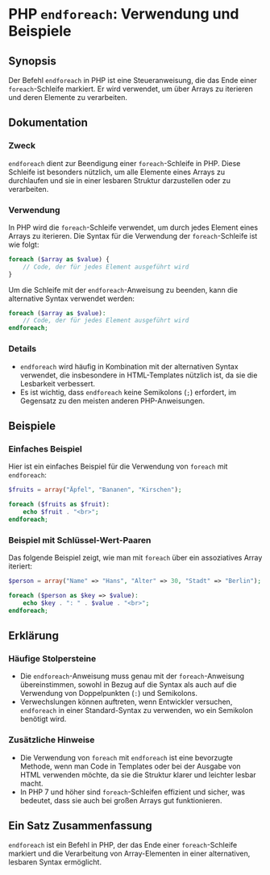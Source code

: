 <!--
Meta Description: # PHP `endforeach`: Verwendung und Beispiele ## Synopsis Der Befehl `endforeach` in PHP ist eine Steueranweisung, die das Ende einer `foreach`-Schleif...
Meta Keywords: die, endforeach, foreach, php, der
-->

# PHP `endforeach`: Verwendung und Beispiele

## Synopsis
Der Befehl `endforeach` in PHP ist eine Steueranweisung, die das Ende einer `foreach`-Schleife markiert. Er wird verwendet, um über Arrays zu iterieren und deren Elemente zu verarbeiten.

## Dokumentation
### Zweck
`endforeach` dient zur Beendigung einer `foreach`-Schleife in PHP. Diese Schleife ist besonders nützlich, um alle Elemente eines Arrays zu durchlaufen und sie in einer lesbaren Struktur darzustellen oder zu verarbeiten.

### Verwendung
In PHP wird die `foreach`-Schleife verwendet, um durch jedes Element eines Arrays zu iterieren. Die Syntax für die Verwendung der `foreach`-Schleife ist wie folgt:

```php
foreach ($array as $value) {
    // Code, der für jedes Element ausgeführt wird
}
```

Um die Schleife mit der `endforeach`-Anweisung zu beenden, kann die alternative Syntax verwendet werden:

```php
foreach ($array as $value):
    // Code, der für jedes Element ausgeführt wird
endforeach;
```

### Details
- `endforeach` wird häufig in Kombination mit der alternativen Syntax verwendet, die insbesondere in HTML-Templates nützlich ist, da sie die Lesbarkeit verbessert.
- Es ist wichtig, dass `endforeach` keine Semikolons (`;`) erfordert, im Gegensatz zu den meisten anderen PHP-Anweisungen.

## Beispiele
### Einfaches Beispiel
Hier ist ein einfaches Beispiel für die Verwendung von `foreach` mit `endforeach`:

```php
$fruits = array("Äpfel", "Bananen", "Kirschen");

foreach ($fruits as $fruit):
    echo $fruit . "<br>";
endforeach;
```

### Beispiel mit Schlüssel-Wert-Paaren
Das folgende Beispiel zeigt, wie man mit `foreach` über ein assoziatives Array iteriert:

```php
$person = array("Name" => "Hans", "Alter" => 30, "Stadt" => "Berlin");

foreach ($person as $key => $value):
    echo $key . ": " . $value . "<br>";
endforeach;
```

## Erklärung
### Häufige Stolpersteine
- Die `endforeach`-Anweisung muss genau mit der `foreach`-Anweisung übereinstimmen, sowohl in Bezug auf die Syntax als auch auf die Verwendung von Doppelpunkten (`:`) und Semikolons.
- Verwechslungen können auftreten, wenn Entwickler versuchen, `endforeach` in einer Standard-Syntax zu verwenden, wo ein Semikolon benötigt wird.

### Zusätzliche Hinweise
- Die Verwendung von `foreach` mit `endforeach` ist eine bevorzugte Methode, wenn man Code in Templates oder bei der Ausgabe von HTML verwenden möchte, da sie die Struktur klarer und leichter lesbar macht.
- In PHP 7 und höher sind `foreach`-Schleifen effizient und sicher, was bedeutet, dass sie auch bei großen Arrays gut funktionieren.

## Ein Satz Zusammenfassung
`endforeach` ist ein Befehl in PHP, der das Ende einer `foreach`-Schleife markiert und die Verarbeitung von Array-Elementen in einer alternativen, lesbaren Syntax ermöglicht.